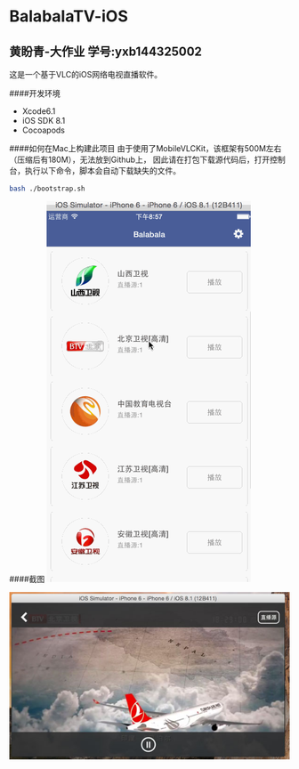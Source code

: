 BalabalaTV-iOS
=================
黄盼青-大作业  学号:yxb144325002
---------------------

这是一个基于VLC的iOS网络电视直播软件。

####开发环境

* Xcode6.1
* iOS SDK 8.1
* Cocoapods



####如何在Mac上构建此项目
由于使用了MobileVLCKit，该框架有500M左右（压缩后有180M），无法放到Github上，
因此请在打包下载源代码后，打开控制台，执行以下命令，脚本会自动下载缺失的文件。

```bash
bash ./bootstrap.sh
```

####截图
![screenshot](screenshot.gif)

![playshot](playshot.jpg)
